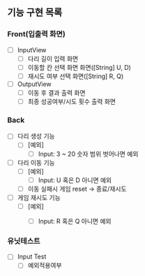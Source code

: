 ## 기능 구현 목록

### Front(입출력 화면)
- [ ] InputView
  - [ ] 다리 길이 입력 화면
  - [ ] 이동할 칸 선택 화면 화면([String] U, D)
  - [ ] 재시도 여부 선택 화면([String] R, Q)
- [ ] OutputView
  - [ ] 이동 후 결과 출력 화면
  - [ ] 최종 성공여부/시도 횟수 출력 화면

### Back
- [ ] 다리 생성 기능
    - [ ] [예외]
        - [ ] Input: 3 ~ 20 숫자 범위 벗어나면 예외
- [ ] 다리 이동 기능
  - [ ] [예외]
    - [ ] Input: U 혹은 D 아니면 예외
  - [ ] 이동 실패시 게임 reset -> 종료/재시도
- [ ] 게임 재시도 기능
  - [ ] [예외]
    - [ ] Input: R 혹은 Q 아니면 예외


### 유닛테스트
- [ ] Input Test
  - [ ] 예외적용여부